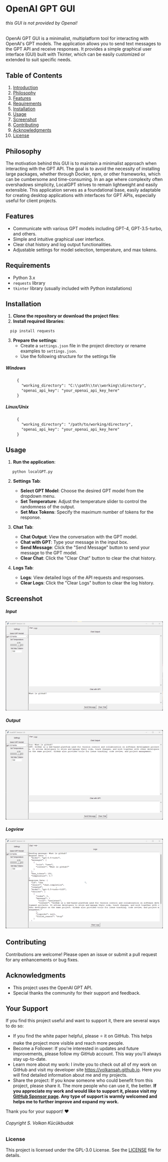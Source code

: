 # OpenAI GPT GUI
###### this GUI is not provided by Openai!
OpenAi GPT GUI is a minimalist, multiplatform tool for interacting with OpenAI's GPT models. The application allows you to send text messages to the GPT API and receive responses. It provides a simple graphical user interface (GUI) built with Tkinter, which can be easily customized or extended to suit specific needs. 

## Table of Contents
1. [Introduction](#introduction)
2. [Philosophy](#philosophy)
3. [Features](#features)
4. [Requirements](#requirements)
5. [Installation](#installation)
6. [Usage](#usage)
7. [Screenshot](#screenshot)
8. [Contributing](#contributing)
9. [Acknowledgments](#acknowledgments)
10. [License](#license)



## Philosophy

The motivation behind this GUI is to maintain a minimalist approach when interacting with the GPT API. The goal is to avoid the necessity of installing large packages, whether through Docker, npm, or other frameworks, which can be cumbersome and time-consuming. In an age where complexity often overshadows simplicity, LocalGPT strives to remain lightweight and easily extensible. This application serves as a foundational base, easily adaptable for creating desktop applications with interfaces for GPT APIs, especially useful for client projects.

## Features

- Communicate with various GPT models including GPT-4, GPT-3.5-turbo, and others.
- Simple and intuitive graphical user interface.
- Clear chat history and log output functionalities.
- Adjustable settings for model selection, temperature, and max tokens.

## Requirements

- Python 3.x
- `requests` library
- `tkinter` library (usually included with Python installations)

## Installation

1. **Clone the repository or download the project files**:
2. **Install required libraries**:
 ```
   pip install requests
```

3. **Prepare the settings**:
   - Create a `settings.json` file in the project directory or rename examples to `settings.json`.
   - Use the following structure for the settings file
  
##### Windows
```
     {
       "working_directory": "C:\\path\\to\\working\\directory",
       "openai_api_key": "your_openai_api_key_here"
     }
```
##### Linux/Unix 
```
     {
       "working_directory": "/path/to/working/directory",
       "openai_api_key": "your_openai_api_key_here"
     }
 ```


## Usage

1. **Run the application**:
```
   python localGPT.py
```

2. **Settings Tab**:
   - **Select GPT Model**: Choose the desired GPT model from the dropdown menu.
   - **Set Temperature**: Adjust the temperature slider to control the randomness of the output.
   - **Set Max Tokens**: Specify the maximum number of tokens for the response.

3. **Chat Tab**:
   - **Chat Output**: View the conversation with the GPT model.
   - **Chat with GPT**: Type your message in the input box.
   - **Send Message**: Click the "Send Message" button to send your message to the GPT model.
   - **Clear Chat**: Click the "Clear Chat" button to clear the chat history.

4. **Logs Tab**:
   - **Logs**: View detailed logs of the API requests and responses.
   - **Clear Logs**: Click the "Clear Logs" button to clear the log history.

## Screenshot
##### Input
![LocalGPT Screenshot](img/1.png)
##### Output
![LocalGPT Screenshot](img/2.png)
##### Logview
![LocalGPT Screenshot](img/3.png)



## Contributing

Contributions are welcome! Please open an issue or submit a pull request for any enhancements or bug fixes.

## Acknowledgments

- This project uses the OpenAI GPT API.
- Special thanks the community for their support and feedback.

## Your Support
If you find this project useful and want to support it, there are several ways to do so:

- If you find the white paper helpful, please ⭐ it on GitHub. This helps make the project more visible and reach more people.
- Become a Follower: If you're interested in updates and future improvements, please follow my GitHub account. This way you'll always stay up-to-date.
- Learn more about my work: I invite you to check out all of my work on GitHub and visit my developer site https://volkansah.github.io. Here you will find detailed information about me and my projects.
- Share the project: If you know someone who could benefit from this project, please share it. The more people who can use it, the better.
**If you appreciate my work and would like to support it, please visit my [GitHub Sponsor page](https://github.com/sponsors/volkansah). Any type of support is warmly welcomed and helps me to further improve and expand my work.**

Thank you for your support! ❤️
###### Copyright S. Volkan Kücükbudak

### License
This project is licensed under the  GPL-3.0  License. See the [LICENSE](LICENSE) file for details.


